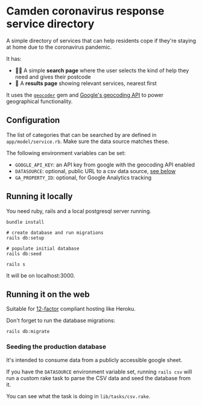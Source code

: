 # Camden coronavirus response service directory

A simple directory of services that can help residents cope if they're staying at home due to the coronavirus pandemic.

It has:
- 🕵️‍♀️ A simple **search page** where the user selects the kind of help they need and gives their postcode
- 📍 A **results page** showing relevant services, nearest first

It uses the [`geocoder`](https://github.com/alexreisner/geocoder) gem and [Google's geocoding API]((https://developers.google.com/maps/documentation/geocoding/intro)) to power geographical functionality.

## Configuration

The list of categories that can be searched by are defined in `app/model/service.rb`. Make sure the data source matches these.

The following environment variables can be set:

- `GOOGLE_API_KEY`: an API key from google with the geocoding API enabled
- `DATASOURCE`: optional, public URL to a csv data source, [see below](#seeding-the-production-database)
- `GA_PROPERTY_ID`: optional, for Google Analytics tracking

## Running it locally

You need ruby, rails and a local postgresql server running.

```
bundle install

# create database and run migrations
rails db:setup

# populate initial database
rails db:seed

rails s
```

It will be on localhost:3000.

## Running it on the web

Suitable for [12-factor](https://12factor.net/) compliant hosting like Heroku.

Don't forget to run the database migrations:

```
rails db:migrate
```

### Seeding the production database

It's intended to consume data from a publicly accessible google sheet.

If you have the `DATASOURCE` environment variable set, running `rails csv` will run a custom rake task to parse the CSV data and seed the database from it.

You can see what the task is doing in `lib/tasks/csv.rake`.
